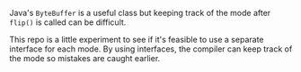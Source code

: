Java's `ByteBuffer` is a useful class but keeping track of the mode after `flip()` is called can be difficult.

This repo is a little experiment to see if it's feasible to use a separate interface for each mode. By using interfaces, the compiler can keep track of the mode so mistakes are caught earlier.